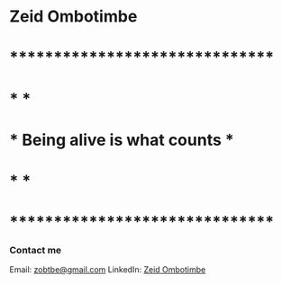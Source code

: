 Zeid Ombotimbe
===

# ******************************
# *                            *
# *  Being alive is what counts  *
# *                            *
# ******************************

### Contact me

Email: [zobtbe@gmail.com](mailto:zobtbe@gmail.com)
LinkedIn: [Zeid Ombotimbe](https://www.linkedin.com/in/obtbe/)